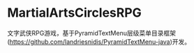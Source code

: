 # MartialArtsCirclesRPG
文字武侠RPG游戏，基于PyramidTextMenu层级菜单目录框架(https://github.com/landriesnidis/PyramidTextMenu-java)开发。
